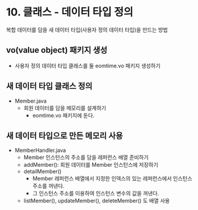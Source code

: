 # 10. 클래스 - 데이터 타입 정의

복합 데이터를 담을 새 데이터 타입(사용자 정의 데이터 타입)을 만드는 방법

## vo(value object) 패키지 생성

- 사용자 정의 데이터 타입 클래스를 둘 eomtime.vo 패키지 생성하기

## 새 데이터 타입 클래스 정의 

- Member.java
  - 회원 데이터를 담을 메모리를 설계하기
    - eomtime.vo 패키지에 둔다.
  
## 새 데이터 타입으로 만든 메모리 사용

- MemberHandler.java
  - Member 인스턴스의 주소를 담을 레퍼런스 배열 준비하기
  - addMember(): 회원 데이터를 Member 인스턴스에 저장하기
  - detailMember()
    - Member 레퍼런스 배열에서 지정한 인덱스의 있는 레퍼런스에서 인스턴스 주소를 꺼낸다.
    - 그 인스턴스 주소를 이용하여 인스턴스 변수의 값을 꺼낸다.
  - listMember(), updateMember(), deleteMember() 도 배열 사용
  